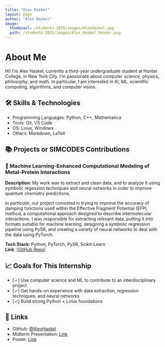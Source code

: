 ```yaml
---
title: "Alex Haskel"
layout: page
author: "Alex Haskel"
image:
  thumbnail: /students-2025/images/AlexHaskel.jpg
  path: /students-2025/images/Alex_Haskel_header.png
---
```


# About Me

Hi! I'm Alex Haskel, currently a third-year undergraduate student at Hunter 
College, in New York City. I’m passionate about computer science, physics, 
philosophy, and math. In particular, I am interested in AI, ML, scientific 
computing, algorithms, and computer vision.

## 🛠 Skills & Technologies

- Programming Languages: Python, C++, Mathematica
- Tools: Git, VS Code
- OS: Linux, Windows
- Others: Markdown, LaTeX

## 📚 Projects or SIMCODES Contributions

### 📌 Machine Learning-Enhanced Computational Modeling of Metal-Protein Interactions

**Description**: My work was to extract and clean data, and to analyze it using 
symbolic regession techniques and neural networks in order to improve quantum 
chemistry predictions.

In particular, our project consisted in trying to improve the accuracy of 
damping functions used within the Effective Fragment Potential (EFP) method, a 
computational approach designed to describe intermolecular interactions. I was 
responsible for extracting relevant data, putting it into formats suitable for 
machine learning, designing a symbolic regression pipeline using PySR, and 
creating a variety of neural networks to deal with the data using PyTorch.

**Tech Stack**: Python, PyTorch, PySR, Scikit-Learn   
**Link**: [[GitHub Repo](https://github.com/SIMCODES-ISU/CompMetalsAlex)]

## 📈 Goals for This Internship

- [✓] Use computer science and ML to contribute to an interdisciplinary project
- [✓] Get hands-on experience with data extraction, regression techniques, and 
      neural networks
- [✓] Build strong Python + Linux foundations

## 🔗 Links

- GitHub: [@AlexHaskel](https://github.com/alexhaskel)
- Midterm Presentation: [Link](https://github.com/SIMCODES-ISU/talks_from_the_past/tree/main/2025/midterm_presentations/haskel.pdf)
- Poster: [Link](https://github.com/SIMCODES-ISU/talks_from_the_past/tree/main/2025/posters/haskel.pdf)
